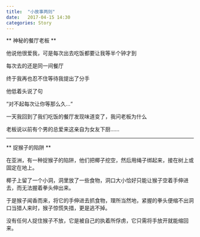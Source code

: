```yaml
---
title:  "小故事两则"
date:   2017-04-15 14:30
categories: Story
---
```


** 神秘的餐厅老板 **

他说他很爱我，可是每次出去吃饭都要让我等半个钟才到

每次去的还是同一间餐厅

终于我再也忍不住等待我提出了分手

他低着头说了句

“对不起每次让你等那么久…“

一天我回到了我们吃饭的餐厅发现味道变了，我问老板为什么

老板说以前有个男的总爱来这亲自为女友下厨……

***

** 捉猴子的陷阱 **

在亚洲，有一种捉猴子的陷阱，他们把椰子挖空，然后用绳子绑起来，接在树上或固定在地上。

椰子上留了一个小洞，洞里放了一些食物，洞口大小恰好只能让猴子空着手伸进去，而无法握着拳头伸出来。

于是猴子闻香而来，将它的手伸进去抓食物，理所当然地，紧握的拳头便缩不出洞口当猎人来时，猴子惊慌失措，更是逃不掉。

没有任何人捉住猴子不放，它是被自己的执着所俘虏，它只需将手放开就能缩回来。

